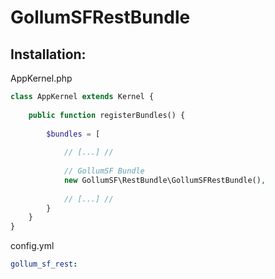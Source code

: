 # GollumSFRestBundle


## Installation:

AppKernel.php
```php
class AppKernel extends Kernel {
	
	public function registerBundles() {
		
		$bundles = [
			
			// [...] //
			
			// GollumSF Bundle
			new GollumSF\RestBundle\GollumSFRestBundle(),
			
			// [...] // 
		}
	}
}
```

config.yml

```yml
gollum_sf_rest:
```
